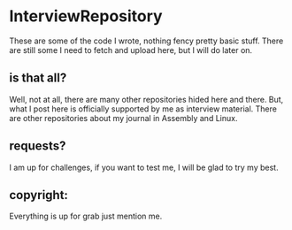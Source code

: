 # InterviewRepository
These are some of the code I wrote, nothing fency pretty basic stuff. There are still some I need to fetch and upload here, but I will do later on. 

## is that all? 
Well, not at all, there are many other repositories hided here and there. But, what I post here is officially supported by me as interview material. There are other repositories about my journal in Assembly and Linux. 

## requests? 
I am up for challenges, if you want to test me, I will be glad to try my best.

## copyright:
Everything is up for grab just mention me. 
